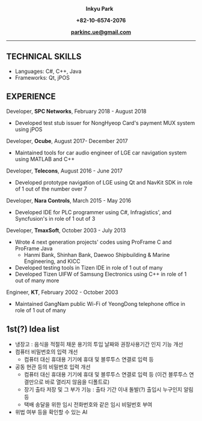 **<p align="center">Inkyu Park** &nbsp; </p>
**<p align="center">+82-10-6574-2076</p>**
**<p align="center">parkinc.ue@gmail.com</p>**
***

## TECHNICAL SKILLS
* Languages:  C#, C++, Java
* Frameworks: Qt, jPOS

## EXPERIENCE
Developer, **SPC Networks**, February 2018 - August 2018
* Developed test stub issuer for NongHyeop Card's payment MUX system using jPOS

Developer, **Ocube**, August 2017- December 2017
* Maintained tools for car audio engineer of LGE car navigation system using MATLAB and C++

Developer, **Telecons**, August 2016 - June 2017
* Developed prototype navigation of LGE using Qt and NavKit SDK in role of 1 out of the number over 7

Developer, **Nara Controls**, March 2015 - May 2016
* Developed IDE for PLC programmer using C#, Infragistics', and Syncfusion's in role of 1 out of 3

Developer, **TmaxSoft**, October 2003 - July 2013
* Wrote 4 next generation projects' codes using ProFrame C and ProFrame Java
  * Hanmi Bank, Shinhan Bank, Daewoo Shipbuilding & Marine Engineering, and KICC 
* Developed testing tools in Tizen IDE in role of 1 out of many
* Developed Tizen UIFW of Samsung Electronics using C++ in role of 1 out of many more

Engineer, **KT**, February 2002 - October 2003
* Maintained GangNam public Wi-Fi of YeongDong telephone office in role of 1 out of many

## 1st(?) Idea list
* 냉장고 : 음식을 적절히 채운 용기의 투입 날짜와 권장사용기간 인지 기능 개선
* 컴퓨터 비밀번호의 입력 개선
  * 컴퓨터 대신 휴대용 기기에 휴대 및 블루투스 연결로 입력 등
* 공동 현관 등의 비밀번호 입력 개선
  * 컴퓨터 대신 휴대용 기기에 휴대 및 블루투스 연결로 입력 등 (이건 블루투스 연결만으로 바로 열리지 않음을 디폴트로)
  * 장기 출타 저장 및 그 부가 기능 : 출타 기간 이내 돌발(?) 출입시 누구인지 알림 등
  * 택배 송달을 위한 임시 전화번호와 같은 임시 비밀번호 부여
* 위법 여부 등을 확인할 수 있는 AI
